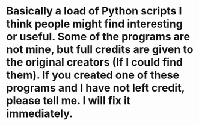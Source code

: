 # Basically a load of Python scripts I think people might find interesting or useful. Some of the programs are not mine, but full credits are given to the original creators (If I could find them). If you created one of these programs and I have not left credit, please tell me. I will fix it immediately.
